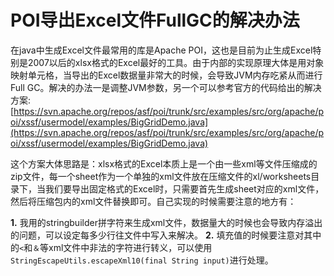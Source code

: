 # POI导出Excel文件FullGC的解决办法

在java中生成Excel文件最常用的库是Apache POI，这也是目前为止生成Excel特别是2007以后的xlsx格式的Excel最好的工具。由于内部的实现原理大体是用对象映射单元格，当导出的Excel数据量非常大的时候，会导致JVM内存吃紧从而进行Full GC。解决的办法一是调整JVM参数，另一个可以参考官方的代码给出的解决方案: 
[https://svn.apache.org/repos/asf/poi/trunk/src/examples/src/org/apache/poi/xssf/usermodel/examples/BigGridDemo.java](https://svn.apache.org/repos/asf/poi/trunk/src/examples/src/org/apache/poi/xssf/usermodel/examples/BigGridDemo.java)

这个方案大体思路是：xlsx格式的Excel本质上是一个由一些xml等文件压缩成的zip文件，每一个sheet作为一个单独的xml文件放在压缩文件的xl/worksheets目录下，当我们要导出固定格式的Excel时，只需要首先生成sheet对应的xml文件，然后将压缩包内的xml文件替换即可。自己实现的时候需要注意的地方有：

**1.** 我用的stringbuilder拼字符来生成xml文件，数据量大的时候也会导致内存溢出的问题，可以设定每多少行往文件中写入来解决。 
**2.** 填充值的时候要注意对其中的`<`和`＆`等xml文件中非法的字符进行转义，可以使用`StringEscapeUtils.escapeXml10(final String input)`进行处理。